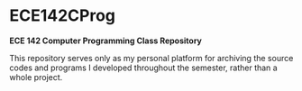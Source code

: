 # ECE142CProg
**ECE 142 Computer Programming Class Repository**

This repository serves only as my personal platform for archiving the source codes and programs I developed throughout the semester, rather than a whole project.
